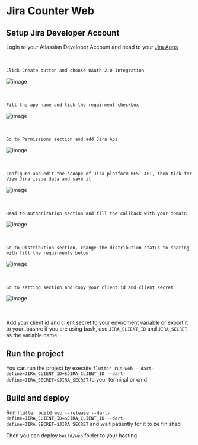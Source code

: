 # Jira Counter Web

## Setup Jira Developer Account

Login to your Atlassian Developer Account and head to your [Jira Apps](https://developer.atlassian.com/console/myapps/)

</br></br>
`Click Create button and choose OAuth 2.0 Integration`<p>
![image](https://user-images.githubusercontent.com/31397565/202491237-cb44a95d-0f2e-4de3-8d77-bd6899a7d83e.png)

</br></br>
`Fill the app name and tick the requirment checkbox`<p>
![image](https://user-images.githubusercontent.com/31397565/202492570-f1229234-f9cd-4c82-8fb2-5e2fa4d16748.png)

</br></br>
`Go to Permissions section and add Jira Api`<p>
![image](https://user-images.githubusercontent.com/31397565/202494554-23cffe54-75ad-490c-8756-b49090e77fd4.png)

</br></br>
`Configure and edit the scoope of Jira platform REST API, then tick for View Jira issue data and save it`<p>
![image](https://user-images.githubusercontent.com/31397565/202496201-dbabb0ce-f86b-41b9-88db-073025c23db3.png)

</br></br>
`Head to Authorization section and fill the callback with your domain`<p>
![image](https://user-images.githubusercontent.com/31397565/202493856-3ac5e197-da8e-4568-9c79-b687ffdb5ea3.png)

</br></br>
`Go to Distribution section, change the distribution status to sharing with fill the requirments below`<p>
![image](https://user-images.githubusercontent.com/31397565/202497139-947a06cf-ffc5-4593-8e37-0eaeed5b1a96.png)

</br></br>
`Go to setting section and copy your client id and client secret`<p>
![image](https://user-images.githubusercontent.com/31397565/202499129-de25db6a-63a1-43ff-9f58-111eacff6cad.png)

</br></br>
Add your client id and client secret to your enviroment variable or export it to your .bashrc if you are using bash, use `JIRA_CLIENT_ID` and `JIRA_SECRET` as the variable name<p>

## Run the project
You can run the project by execute `flutter run web --dart-define=JIRA_CLIENT_ID=$JIRA_CLIENT_ID --dart-define=JIRA_SECRET=$JIRA_SECRET` to your terminal or cmd

## Build and deploy
Run `flutter build web --release --dart-define=JIRA_CLIENT_ID=$JIRA_CLIENT_ID --dart-define=JIRA_SECRET=$JIRA_SECRET` and wait patiently for it to be finished<p>
Then you can deploy `build/web` folder to your hosting
